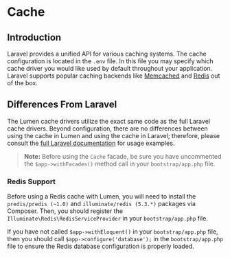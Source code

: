 # Cache

## Introduction

Laravel provides a unified API for various caching systems. The cache configuration is located in the `.env` file. In this file you may specify which cache driver you would like used by default throughout your application. Laravel supports popular caching backends like [Memcached](http://memcached.org) and [Redis](http://redis.io) out of the box.

## Differences From Laravel

The Lumen cache drivers utilize the exact same code as the full Laravel cache drivers. Beyond configuration, there are no differences between using the cache in Lumen and using the cache in Laravel; therefore, please consult the [full Laravel documentation](https://laravel.com/docs/cache) for usage examples.

> **Note:** Before using the `Cache` facade, be sure you have uncommented the `$app->withFacades()` method call in your `bootstrap/app.php` file.

### Redis Support

Before using a Redis cache with Lumen, you will need to install the `predis/predis (~1.0)` and `illuminate/redis (5.3.*)` packages via Composer. Then, you should register the `Illuminate\Redis\RedisServiceProvider` in your `bootstrap/app.php` file.

If you have not called `$app->withEloquent()` in your `bootstrap/app.php` file, then you should call `$app->configure('database');` in the `bootstrap/app.php` file to ensure the Redis database configuration is properly loaded.
